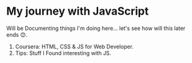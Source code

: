 # My journey with JavaScript

Will be Documenting things I'm doing here... let's see how will this later ends 😊.

1. Coursera: HTML, CSS & JS for Web Developer.
2. Tips: Stuff I Found interesting with JS.
